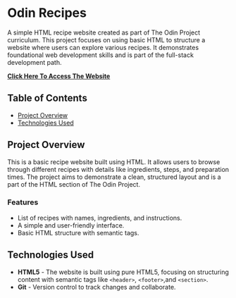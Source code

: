 # Odin Recipes

A simple HTML recipe website created as part of The Odin Project curriculum. This project focuses on using basic HTML to structure a website where users can explore various recipes. It demonstrates foundational web development skills and is part of the full-stack development path.

[**Click Here To Access The Website**](https://reese949.github.io/odin-recipes/)

## Table of Contents
- [Project Overview](#project-overview)
- [Technologies Used](#technologies-used)

## Project Overview

This is a basic recipe website built using HTML. It allows users to browse through different recipes with details like ingredients, steps, and preparation times. The project aims to demonstrate a clean, structured layout and is a part of the HTML section of The Odin Project.

### Features
- List of recipes with names, ingredients, and instructions.
- A simple and user-friendly interface.
- Basic HTML structure with semantic tags.

## Technologies Used

- **HTML5** - The website is built using pure HTML5, focusing on structuring content with semantic tags like `<header>`, `<footer>`,and `<section>`.
- **Git** - Version control to track changes and collaborate.